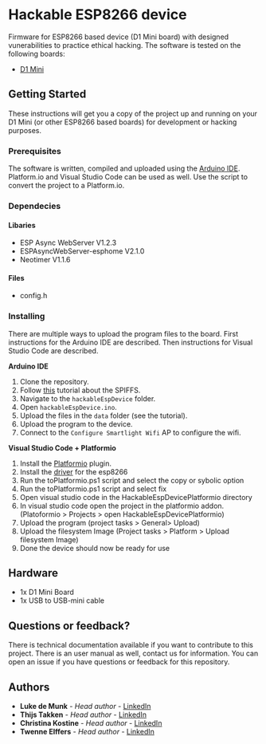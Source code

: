 # Hackable ESP8266 device
Firmware for ESP8266 based device (D1 Mini board) with designed vunerabilities to practice ethical hacking. The software is tested on the following boards:

* [D1 Mini](https://www.berrybase.de/en/dev.-boards/esp8266-esp32-d1-mini/)
## Getting Started

These instructions will get you a copy of the project up and running on your D1 Mini (or other ESP8266 based boards) for development or hacking purposes.

### Prerequisites

The software is written, compiled and uploaded using the [Arduino IDE](https://www.arduino.cc/en/software). Platform.io and Visual Studio Code can be used as well. Use the script to convert the project to a Platform.io.

### Dependecies


#### Libaries

- ESP Async WebServer V1.2.3
- ESPAsyncWebServer-esphome V2.1.0
- Neotimer V1.1.6

#### Files
- config.h

### Installing

There are multiple ways to upload the program files to the board. First instructions for the Arduino IDE are described. Then instructions for Visual Studio Code are described.

<b>Arduino IDE</b>
1. Clone the repository.
2. Follow [this](https://randomnerdtutorials.com/install-esp8266-filesystem-uploader-arduino-ide) tutorial about the SPIFFS.
3. Navigate to the `hackableEspDevice` folder.
4. Open `hackableEspDevice.ino`.
5. Upload the files in the `data` folder (see the tutorial).
6. Upload the program to the device.
7. Connect to the `Configure Smartlight Wifi` AP to configure the wifi.

<b>Visual Studio Code + Platformio</b>
1. Install the [Platformio](https://platformio.org/install/ide?install=vscode) plugin.
2. Install the [driver](https://github.com/HobbyComponents/CH340-Drivers) for the esp8266
3. Run the toPlatformio.ps1 script and select the copy or sybolic option
4. Run the toPlatformio.ps1 script and select fix
5. Open visual studio code in the HackableEspDevicePlatformio directory
6. In visual studio code open the project in the platformio addon. (Platoformio > Projects > open HackableEspDevicePlatformio)
7. Upload the program (project tasks > General> Upload)
8. Upload the filesystem Image (Project tasks > Platform > Upload filesystem Image)
9.  Done the device should now be ready for use


## Hardware

* 1x D1 Mini Board
* 1x USB to USB-mini cable

## Questions or feedback?

There is technical documentation available if you want to contribute to this project. There is an user manual as well, contact us for information. You can open an issue if you have questions or feedback for this repository.

## Authors

* **Luke de Munk** - *Head author* - [LinkedIn](https://www.linkedin.com/in/luke-de-munk/)
* **Thijs Takken** - *Head author* - [LinkedIn](https://www.linkedin.com/in/)
* **Christina Kostine** - *Head author* - [LinkedIn](https://www.linkedin.com/in/)
* **Twenne Elffers** - *Head author* - [LinkedIn](https://www.linkedin.com/in/)

<!-- ## License

This project is licensed under the MIT License - see the [LICENSE.md](LICENSE.md) file for details -->